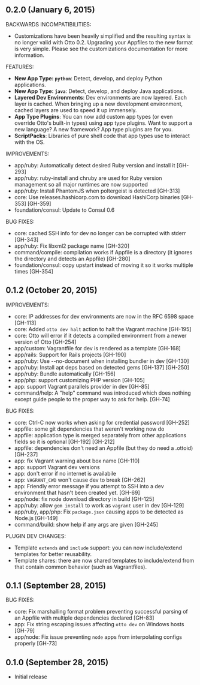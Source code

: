## 0.2.0 (January 6, 2015)

BACKWARDS INCOMPATIBILITIES:

  * Customizations have been heavily simplified and the resulting syntax
    is no longer valid with Otto 0.2. Upgrading your Appfiles to the new
    format is very simple. Please see the customizations documentation
    for more information.

FEATURES:

  * **New App Type: `python`**: Detect, develop, and deploy Python applications.
  * **New App Type: `java`**: Detect, develop, and deploy Java applications.
  * **Layered Dev Environments**: Dev environments are now layered. Each
    layer is cached. When bringing up a new development environment, cached
    layers are used to speed it up immensely.
  * **App Type Plugins**: You can now add custom app types (or even override
    Otto's built-in types) using app type plugins. Want to support a new
    language? A new framework? App type plugins are for you.
  * **ScriptPacks**: Libraries of pure shell code that app types use to
    interact with the OS.

IMPROVEMENTS:

  * app/ruby: Automatically detect desired Ruby version and install it [GH-293]
  * app/ruby: ruby-install and chruby are used for Ruby version management so
      all major runtimes are now supported
  * app/ruby: Install PhantomJS when poltergeist is detected [GH-313]
  * core: Use releases.hashicorp.com to download HashiCorp binaries [GH-353] [GH-359]
  * foundation/consul: Update to Consul 0.6

BUG FIXES:

  * core: cached SSH info for dev no longer can be corrupted with stderr [GH-343]
  * app/ruby: Fix libxml2 package name [GH-320]
  * command/compile: compilation works if Appfile is a directory (it
      ignores the directory and detects an Appfile) [GH-280]
  * foundation/consul: copy upstart instead of moving it so it works multiple
      times [GH-354]

## 0.1.2 (October 20, 2015)

IMPROVEMENTS:

  * core: IP addresses for dev environments are now in the RFC 6598 space [GH-113]
  * core: Added `otto dev halt` action to halt the Vagrant machine [GH-195]
  * core: Otto will error if it detects a compiled environment from a newer
      version of Otto [GH-254]
  * app/custom: Vagrantfile for dev is rendered as a template [GH-168]
  * app/rails: Support for Rails projects [GH-190]
  * app/ruby: Use --no-document when installing bundler in dev [GH-130]
  * app/ruby: Install apt deps based on detected gems [GH-137] [GH-250]
  * app/ruby: Bundle automatically [GH-156]
  * app/php: support customizing PHP version [GH-105]
  * app: support Vagrant parallels provider in dev [GH-85]
  * command/help: A "help" command was introduced which does nothing except
      guide people to the proper way to ask for help. [GH-74]

BUG FIXES:

  * core: Ctrl-C now works when asking for credential password [GH-252]
  * appfile: some git dependencies that weren't working now do
  * appfile: application type is merged separately from other applications
      fields so it is optional [GH-192] [GH-212]
  * appfile: dependencies don't need an Appfile (but they do need
      a .ottoid) [GH-237]
  * app: fix Vagrant warning about box name [GH-110]
  * app: support Vagrant dev versions
  * app: don't error if no internet is availabile
  * app: `VAGRANT_CWD` won't cause dev to break [GH-262]
  * app: Friendly error message if you attempt to SSH into a dev environment
      that hasn't been created yet. [GH-69]
  * app/node: fix node download directory in build [GH-125]
  * app/ruby: allow `gem install` to work as `vagrant` user in dev [GH-129]
  * app/ruby, app/php: Fix `package.json` causing apps to be detected as Node.js [GH-149]
  * command/build: show help if any args are given [GH-245]

PLUGIN DEV CHANGES:

  * Template `extends` and `include` support: you can now include/extend
      templates for better reusability.
  * Template shares: there are now shared templates to include/extend from
      that contain common behavior (such as Vagrantfiles).

## 0.1.1 (September 28, 2015)

BUG FIXES:

  * core: Fix marshalling format problem preventing successful parsing of an
      Appfile with multiple dependencies declared [GH-83]
  * app: Fix string escaping issues affecting `otto dev` on Windows hosts [GH-79]
  * app/node: Fix issue preventing `node` apps from interpolating configs properly [GH-73]

## 0.1.0 (September 28, 2015)

  * Initial release
